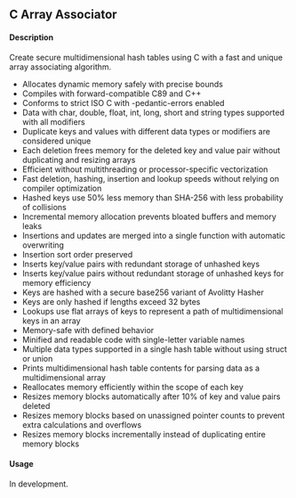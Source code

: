 ## C Array Associator

#### Description
Create secure multidimensional hash tables using C with a fast and unique array associating algorithm.

- Allocates dynamic memory safely with precise bounds
- Compiles with forward-compatible C89 and C++
- Conforms to strict ISO C with -pedantic-errors enabled
- Data with char, double, float, int, long, short and string types supported with all modifiers
- Duplicate keys and values with different data types or modifiers are considered unique
- Each deletion frees memory for the deleted key and value pair without duplicating and resizing arrays
- Efficient without multithreading or processor-specific vectorization
- Fast deletion, hashing, insertion and lookup speeds without relying on compiler optimization
- Hashed keys use 50% less memory than SHA-256 with less probability of collisions
- Incremental memory allocation prevents bloated buffers and memory leaks
- Insertions and updates are merged into a single function with automatic overwriting
- Insertion sort order preserved
- Inserts key/value pairs with redundant storage of unhashed keys
- Inserts key/value pairs without redundant storage of unhashed keys for memory efficiency
- Keys are hashed with a secure base256 variant of Avolitty Hasher
- Keys are only hashed if lengths exceed 32 bytes
- Lookups use flat arrays of keys to represent a path of multidimensional keys in an array
- Memory-safe with defined behavior
- Minified and readable code with single-letter variable names
- Multiple data types supported in a single hash table without using struct or union
- Prints multidimensional hash table contents for parsing data as a multidimensional array
- Reallocates memory efficiently within the scope of each key
- Resizes memory blocks automatically after 10% of key and value pairs deleted
- Resizes memory blocks based on unassigned pointer counts to prevent extra calculations and overflows
- Resizes memory blocks incrementally instead of duplicating entire memory blocks

#### Usage
In development.
